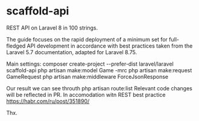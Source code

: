 # scaffold-api
REST API on Laravel 8 in 100 strings.


The guide focuses on the rapid deployment of a minimum set for full-fledged API development 
in accordance with best practices taken from the Laravel 5.7 documentation, adapted for Laravel 8.75.

Main settings:
composer create-project --prefer-dist laravel/laravel scaffold-api
php artisan make:model Game -mrc
php artisan make:request GameRequest
php artisan make:middleware ForceJsonResponse

Our result we can see throuth php artisan route:list
Relevant code changes will be reflected in PR.
In accomodation witn REST best practice https://habr.com/ru/post/351890/

Thx.

